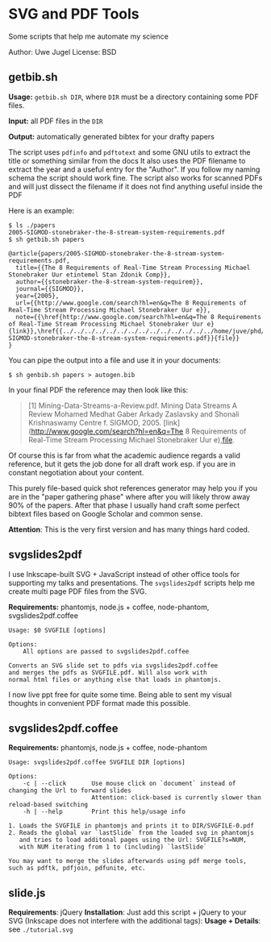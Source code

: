 SVG and PDF Tools
=================

Some scripts that help me automate my science

Author: Uwe Jugel
License: BSD

getbib.sh
---------
**Usage:** `getbib.sh DIR`, where `DIR` must be a directory containing some PDF files.

**Input:** all PDF files in the `DIR`

**Output:** automatically generated bibtex for your drafty papers

The script uses `pdfinfo` and `pdftotext` and some GNU utils to extract the title or something similar from the docs
It also uses the PDF filename to extract the year and a useful entry for the "Author".
If you follow my naming schema the script should work fine.
The script also works for scanned PDFs and will just dissect the filename if it does not find anything useful inside the PDF

Here is an example:

    $ ls ./papers
    2005-SIGMOD-stonebraker-the-8-stream-system-requirements.pdf
    $ sh getbib.sh papers

    @article{papers/2005-SIGMOD-stonebraker-the-8-stream-system-requirements.pdf,
      title={{The 8 Requirements of Real-Time Stream Processing Michael Stonebraker Uur etintemel Stan Zdonik Comp}},
      author={{stonebraker-the-8-stream-system-requirem}},
      journal={{SIGMOD}},
      year={2005},
      url={{http://www.google.com/search?hl=en&q=The 8 Requirements of Real-Time Stream Processing Michael Stonebraker Uur e}},
      note={{\href{http://www.google.com/search?hl=en&q=The 8 Requirements of Real-Time Stream Processing Michael Stonebraker Uur e}{link}},\href{{../../../../../../../../../../../../../../home/juve/phd/papers/2005-SIGMOD-stonebraker-the-8-stream-system-requirements.pdf}}{file}}
    }

You can pipe the output into a file and use it in your documents:

    $ sh genbib.sh papers > autogen.bib

In your final PDF the reference may then look like this:

> [1] Mining-Data-Streams-a-Review.pdf. Mining Data Streams A Review Mohamed Medhat Gaber
> Arkady Zaslavsky and Shonali Krishnaswamy Centre f. SIGMOD, 2005. [link](http://www.google.com/search?hl=en&q=The 8 Requirements of Real-Time Stream Processing Michael Stonebraker Uur e),[file](\href{{../../../../../../../../../../../../../../home/juve/phd/papers/2005-SIGMOD-stonebraker-the-8-stream-system-requirements.pdf).

Of course this is far from what the academic audience regards a valid reference,
but it gets the job done for all draft work esp. if you are in constant negotiation about your content.

This purely file-based quick shot references generator may help you if you are in the "paper gathering phase"
where after you will likely throw away 90% of the papers. After that phase I usually hand craft some perfect bibtext files based on Google Scholar and common sense.

**Attention**: This is the very first version and has many things hard coded.


svgslides2pdf
-------------
I use Inkscape-built SVG + JavaScript instead of other office tools for supporting my talks and presentations.
The `svgslides2pdf` scripts help me create multi page PDF files from the SVG.

**Requirements:** phantomjs, node.js + coffee, node-phantom, svgslides2pdf.coffee

	Usage: $0 SVGFILE [options]

	Options:
		All options are passed to svgslides2pdf.coffee

	Converts an SVG slide set to pdfs via svgslides2pdf.coffee
	and merges the pdfs as SVGFILE.pdf. Will also work with
	normal html files or anything else that loads in phantomjs.

I now live ppt free for quite some time. Being able to sent my visual thoughts in convenient PDF format made this possible.

svgslides2pdf.coffee
--------------------
**Requirements:** phantomjs, node.js + coffee, node-phantom

	Usage: svgslides2pdf.coffee SVGFILE DIR [options]

	Options:
		-c | --click       Use mouse click on `document` instead of changing the Url to forward slides
		                   Attention: click-based is currently slower than reload-based switching
		-h | --help        Print this help/usage info

	1. Loads the SVGFILE in phantomjs and prints it to DIR/SVGFILE-0.pdf
	2. Reads the global var `lastSlide` from the loaded svg in phantomjs
	   and tries to load additonal pages using the Url: SVGFILE?s=NUM,
	   with NUM iterating from 1 to (including) `lastSlide`

	You may want to merge the slides afterwards using pdf merge tools,
	such as pdftk, pdfjoin, pdfunite, etc.

slide.js
--------
**Requirements**: jQuery
**Installation**: Just add this script + jQuery to your SVG (Inkscape does not interfere with the additional tags):
**Usage + Details**: see `./tutorial.svg`

